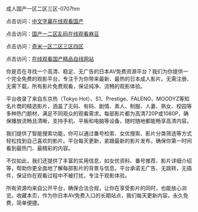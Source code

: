 成人国产一区二区三区-0707hm


点击访问：<a href="https://rtj-3zo.pages.dev/">中文字幕在线观看国产</a>

点击访问：<a href="https://vassv.pages.dev/">国产一二区乱码在线观看麻豆</a>

点击访问：<a href="https://gda-c7m.pages.dev/">奇米一区二区三区四区</a>

点击访问：<a href="https://cfad.pages.dev/">在线观看国产精品自线网站</a>


你是否在寻找一个高清、稳定、无广告的日本AV免费资源平台？我们为你提供一个完全免费的观影平台，专注于为你带来最新、最热的日本成人影片。无需注册、无需下载，所有影片免费观看，保证纯净、流畅的观影体验。

平台收录了来自东京热（Tokyo Hot）、S1、Prestige、FALENO、MOODYZ等知名片商的精选影片，涵盖了无码、有码、剧情、素人、制服、人妻、熟女、校园等多种热门题材，满足不同观众的观看需求。每部影片都为高清720P或1080P，确保播放流畅且清晰，支持手机、平板和电脑等设备，随时随地都能畅享高清内容。

我们提供了智能搜索功能，你可以通过番号检索、女优搜索、影片分类筛选等方式轻松找到自己喜欢的影片。平台每天更新，紧跟最新的影片发布，确保你第一时间看到最热门、最精彩的内容。

不仅如此，我们还提供了丰富的实用信息，如女优资料、番号推荐、影片详细介绍等，帮助你更全面地了解每部影片的背景与信息。平台承诺无广告、无跳转，无插件，保证你在观看过程中不被打扰，专注于观影体验。

所有资源均来自公开平台，确保合法合规，让你在享受影片的同时，也能放心浏览。收藏本页，作为你日本AV免费入口的长期站点，我们每天更新内容，永久免费，简单便捷。

<span style="display:none;">[Canonical link]( ）</span>
